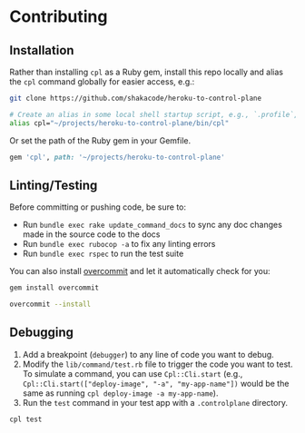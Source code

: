 # Contributing

## Installation

Rather than installing `cpl` as a Ruby gem, install this repo locally and alias the `cpl` command globally for easier
access, e.g.:

```sh
git clone https://github.com/shakacode/heroku-to-control-plane

# Create an alias in some local shell startup script, e.g., `.profile`, `.bashrc`, etc.
alias cpl="~/projects/heroku-to-control-plane/bin/cpl"
```

Or set the path of the Ruby gem in your Gemfile.

```ruby
gem 'cpl', path: '~/projects/heroku-to-control-plane'
```

## Linting/Testing

Before committing or pushing code, be sure to:

- Run `bundle exec rake update_command_docs` to sync any doc changes made in the source code to the docs
- Run `bundle exec rubocop -a` to fix any linting errors
- Run `bundle exec rspec` to run the test suite

You can also install [overcommit](https://github.com/sds/overcommit) and let it automatically check for you:

```sh
gem install overcommit

overcommit --install
```

## Debugging

1. Add a breakpoint (`debugger`) to any line of code you want to debug.
2. Modify the `lib/command/test.rb` file to trigger the code you want to test. To simulate a command, you can use
   `Cpl::Cli.start` (e.g., `Cpl::Cli.start(["deploy-image", "-a", "my-app-name"])` would be the same as running
   `cpl deploy-image -a my-app-name`).
3. Run the `test` command in your test app with a `.controlplane` directory.

```sh
cpl test
```
